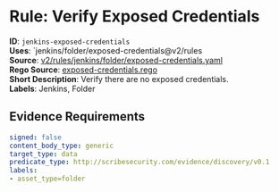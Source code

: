 # Rule: Verify Exposed Credentials

**ID**: `jenkins-exposed-credentials`  
**Uses**: `jenkins/folder/exposed-credentials@v2/rules  
**Source**: [v2/rules/jenkins/folder/exposed-credentials.yaml](https://github.com/scribe-public/sample-policies/v2/rules/jenkins/folder/exposed-credentials.yaml)  
**Rego Source**: [exposed-credentials.rego](https://github.com/scribe-public/sample-policies/v2/rules/jenkins/folder/exposed-credentials.rego)  
**Short Description**: Verify there are no exposed credentials.  
**Labels**: Jenkins, Folder

## Evidence Requirements

```yaml
signed: false
content_body_type: generic
target_type: data
predicate_type: http://scribesecurity.com/evidence/discovery/v0.1
labels:
- asset_type=folder
```

